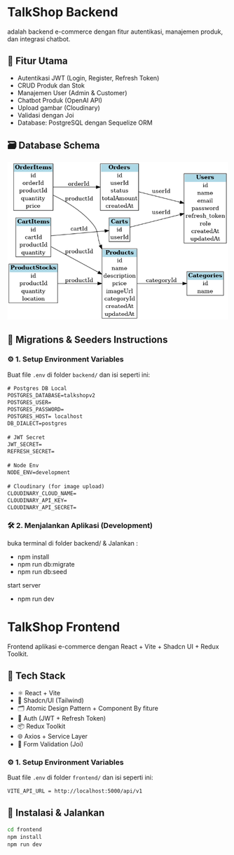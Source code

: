 # TalkShop Backend
adalah backend e-commerce dengan fitur autentikasi, manajemen produk, dan integrasi chatbot.


## 🚀 Fitur Utama

- Autentikasi JWT (Login, Register, Refresh Token)
- CRUD Produk dan Stok
- Manajemen User (Admin & Customer)
- Chatbot Produk (OpenAI API)
- Upload gambar (Cloudinary)
- Validasi dengan Joi
- Database: PostgreSQL dengan Sequelize ORM

## 🗃️ Database Schema

![ERD Schema](https://raw.githubusercontent.com/sandikabima/talkshop/main/backend/docs/database-schema.png)

## 🌱 Migrations & Seeders Instructions
### ⚙️ 1. Setup Environment Variables

Buat file `.env` di folder `backend/` dan isi seperti ini:

```env
# Postgres DB Local
POSTGRES_DATABASE=talkshopv2
POSTGRES_USER= 
POSTGRES_PASSWORD=
POSTGRES_HOST= localhost
DB_DIALECT=postgres

# JWT Secret
JWT_SECRET=
REFRESH_SECRET=

# Node Env
NODE_ENV=development

# Cloudinary (for image upload)
CLOUDINARY_CLOUD_NAME=
CLOUDINARY_API_KEY=
CLOUDINARY_API_SECRET=
```

### 🛠️ 2. Menjalankan Aplikasi (Development)
buka terminal di folder backend/ & Jalankan :
- npm install
- npm run db:migrate
- npm run db:seed

start server
- npm run dev


# TalkShop Frontend       
Frontend aplikasi e-commerce dengan React + Vite + Shadcn UI + Redux Toolkit.

## 🚀 Tech Stack

- ⚛️ React + Vite
- 🧱 Shadcn/UI (Tailwind)
- 🗂️ Atomic Design Pattern + Component By fiture
- 🔐 Auth (JWT + Refresh Token)
- 📦 Redux Toolkit
- 🌐 Axios + Service Layer
- 🧪 Form Validation (Joi)

### ⚙️ 1. Setup Environment Variables

Buat file `.env` di folder `frontend/` dan isi seperti ini:

```env
VITE_API_URL = http://localhost:5000/api/v1
```

## 🔧 Instalasi & Jalankan

```bash
cd frontend
npm install
npm run dev

